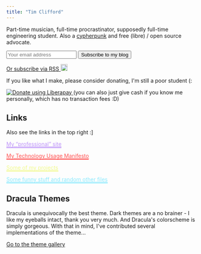 ```yaml
---
title: "Tim Clifford"
---
```


Part-time musician, full-time procrastinator, supposedly full-time engineering
student. Also a [cypherpunk](/documents/cypherpunks-manifesto.html) and free
(libre) / open source advocate.

<div class="blog-updates-small">
  <form method="post" action="/subscribe.php" class="form">
   <input type="email" name="email" placeholder="Your email address"/>
   <input type="submit" name="email-button" value="Subscribe to my blog"/>
  </form>
</div>

<a href="/blog/rss.xml">Or subscribe via RSS <img style="height: 18px" src="/_icons/rss.svg" alt="RSS feed icon"/></a>

If you like what I make, please consider donating, I'm still a poor student (:

<a class="nounderline" href="https://liberapay.com/tim-clifford/donate">
	<img alt="Donate using Liberapay"
	     src="/_icons/liberapay.svg"/>
</a> (you can also just give cash if you know me personally, which has no transaction fees :D)

## Links

Also see the links in the top right :]

<p><a style="color: #bd93f9; border-bottom: 2px solid #bd93f9" href="https://www.cl.cam.ac.uk/~tc565">My “professional” site</a></p>
<p><a style="color: #ff5555; border-bottom: 2px solid #ff5555" href="/documents/technology-usage-manifesto.html">My Technology Usage Manifesto</a></p>
<p><a style="color: #f1fa8c; border-bottom: 2px solid #f1fa8c" href="/projects/">Some of my projects</a></p>
<p><a style="color: #8be9fd; border-bottom: 2px solid #8be9fd" href="https://files.clifford.lol/">Some funny stuff and random other files</a></p>

## Dracula Themes

Dracula is unequivocally the best theme. Dark themes are a no brainer -
I like my eyeballs intact, thank you very much. And Dracula's
colorscheme is simply gorgeous. With that in mind, I've contributed
several implementations of the theme...

[Go to the theme gallery](/dracula/)

